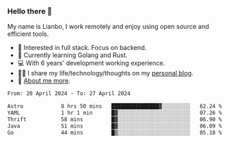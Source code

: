 ### Hello there 👋

My name is Lianbo, I work remotely and enjoy using open source and efficient tools.

- 🔭 Interested in full stack. Focus on backend.
- 🌱 Currently learning Golang and Rust.
- 💻 With 6 years' development working experience.
- ✍🏻 I share my life/technology/thoughts on my [personal blog](https://godruoyi.com).
- 👒 [About me more](https://godruoyi.com/posts/About-godruoyi).

<!--START_SECTION:waka-->

```txt
From: 20 April 2024 - To: 27 April 2024

Astro            8 hrs 50 mins   ███████████████▓░░░░░░░░░   62.24 %
YAML             1 hr 1 min      █▓░░░░░░░░░░░░░░░░░░░░░░░   07.26 %
Thrift           58 mins         █▓░░░░░░░░░░░░░░░░░░░░░░░   06.90 %
Java             51 mins         █▓░░░░░░░░░░░░░░░░░░░░░░░   06.09 %
Go               44 mins         █▒░░░░░░░░░░░░░░░░░░░░░░░   05.18 %
```

<!--END_SECTION:waka-->
